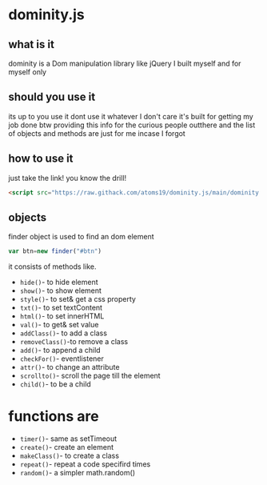 # dominity.js
## what is it
dominity is a Dom manipulation library like jQuery I built  myself and for myself only 
## should you use it 
its up to you use it dont use it whatever I don't care it's built for getting my job done
btw providing this info for the curious people outthere
and the list of objects and methods are just for me incase I forgot
## how to use it
just take the link! you know the drill!
```html
<script src="https://raw.githack.com/atoms19/dominity.js/main/dominity.min.js"></script>
 ``` 

## objects
finder object is used to find an dom element 
```js
var btn=new finder("#btn")
```
it consists of methods like.

- ``hide()``-    to hide element
- `show()`-    to show element
- `style()`-   to set& get a css property
- `txt()`-    to set textContent 
- `html()`-    to set innerHTML 
- `val()`-     to get& set value
- `addClass()`- to add a class
- `removeClass()`-to remove a class
- `add()`-      to append a child
- `checkFor()`- eventlistener
- `attr()`-      to change an attribute
- `scrollto()`- scroll the page till the element
- `child()`-    to be a child

# functions are

- `timer()`-   same as setTimeout
- `create()`-  create an element 
- `makeClass()`- to create a class
- `repeat()`- repeat a code specifird times 
- `random()`-   a simpler math.random()
